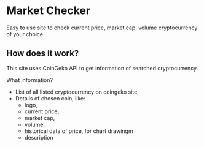 # Market Checker

Easy to use site to check current price, market cap, volume cryptocurrency of your choice.

## How does it work?

This site uses CoinGeko API to get information of searched cryptocurrency.

What information?
* List of all listed cryptocurrency on coingeko site,
* Details of chosen coin, like:
    * logo,
    * current price,
    * market cap,
    * volume,
    * historical data of price, for chart drawingm
    * description
